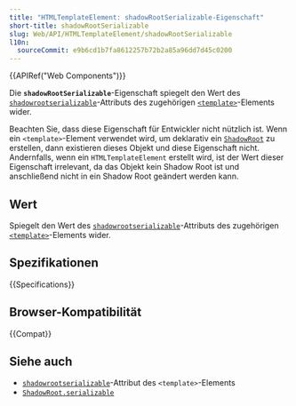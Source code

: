 ```yaml
---
title: "HTMLTemplateElement: shadowRootSerializable-Eigenschaft"
short-title: shadowRootSerializable
slug: Web/API/HTMLTemplateElement/shadowRootSerializable
l10n:
  sourceCommit: e9b6cd1b7fa8612257b72b2a85a96dd7d45c0200
---
```


{{APIRef("Web Components")}}

Die **`shadowRootSerializable`**-Eigenschaft spiegelt den Wert des [`shadowrootserializable`](/de/docs/Web/HTML/Reference/Elements/template#shadowrootserializable)-Attributs des zugehörigen [`<template>`](/de/docs/Web/HTML/Reference/Elements/template)-Elements wider.

Beachten Sie, dass diese Eigenschaft für Entwickler nicht nützlich ist.
Wenn ein `<template>`-Element verwendet wird, um deklarativ ein [`ShadowRoot`](/de/docs/Web/API/ShadowRoot) zu erstellen, dann existieren dieses Objekt und diese Eigenschaft nicht.
Andernfalls, wenn ein `HTMLTemplateElement` erstellt wird, ist der Wert dieser Eigenschaft irrelevant, da das Objekt kein Shadow Root ist und anschließend nicht in ein Shadow Root geändert werden kann.

## Wert

Spiegelt den Wert des [`shadowrootserializable`](/de/docs/Web/HTML/Reference/Elements/template#shadowrootserializable)-Attributs des zugehörigen [`<template>`](/de/docs/Web/HTML/Reference/Elements/template)-Elements wider.

## Spezifikationen

{{Specifications}}

## Browser-Kompatibilität

{{Compat}}

## Siehe auch

- [`shadowrootserializable`](/de/docs/Web/HTML/Reference/Elements/template#shadowrootserializable)-Attribut des `<template>`-Elements
- [`ShadowRoot.serializable`](/de/docs/Web/API/ShadowRoot/serializable)
